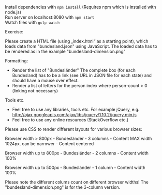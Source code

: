 Install dependencies with `npm install` (Requires npm which is installed with node.js)  
Run server on localhost:8080 with `npm start`  
Watch files with `gulp watch`  

Exercise:

Please create a HTML file (using „index.html“ as a starting point), which loads data from "bundesland.json" using JavaScript.
The loaded data has to be rendered as in the example "bundesland-dimension.png"

Formatting:
- Render the list of "Bundesländer"
  The complete box (for each Bundesland) has to be a link (see URL in JSON file for each state) and should have a mouse over effect.
- Render a list of letters for the person index where person-count > 0 (linking not necessary)

Tools etc.
- Feel free to use any libraries, tools etc. For example jQuery, e.g. http://ajax.googleapis.com/ajax/libs/jquery/1.10.2/jquery.min.js
- Feel free to use any online resources (StackOverflow etc.)



Please use CSS to render different layouts for various browser sizes:

Browser width > 800px
	- Bundesländer - 3 columns
	- Content MAX width 1024px, can be narrower
	- Content centered

Browser width up to 800px
	- Bundesländer - 2 columns
	- Content width 100%

Browser width up to 500px
	- Bundesländer - 1 column
	- Content width 100%

Please note the different colums count on different browser widths! The "bundesland-dimension.png" is for the 3-column version.